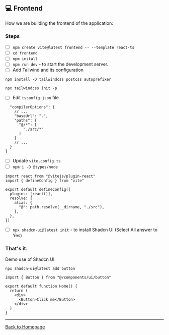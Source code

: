 ## 💻 Frontend

How we are building the frontend of the application:

### Steps

- [ ] `npm create vite@latest frontend -- --template react-ts`
- [ ] `cd frontend`
- [ ] `npm install`
- [ ] `npm run dev` - to start the development server.
- [ ] Add Tailwind and its configuration

```
npm install -D tailwindcss postcss autoprefixer
 
npx tailwindcss init -p
```

- [ ] Edit `tsconfig.json` file

```{
  "compilerOptions": {
    // ...
    "baseUrl": ".",
    "paths": {
      "@/*": [
        "./src/*"
      ]
    }
    // ...
  }
}
```
- [ ] Update `vite.config.ts`
- [ ] `npm i -D @types/node`
  
```import path from "path"
import react from "@vitejs/plugin-react"
import { defineConfig } from "vite"

export default defineConfig({
  plugins: [react()],
  resolve: {
    alias: {
      "@": path.resolve(__dirname, "./src"),
    },
  },
})
```

- [ ] `npx shadcn-ui@latest init` - to install Shadcn UI (Select All answer to Yes)


### That's it.

Demo use of Shadcn UI

```
npx shadcn-ui@latest add button
```
```
import { Button } from "@/components/ui/button"

export default function Home() {
  return (
    <div>
      <Button>Click me</Button>
    </div>
  )
}
```




---

[Back to Homepage](README.md)